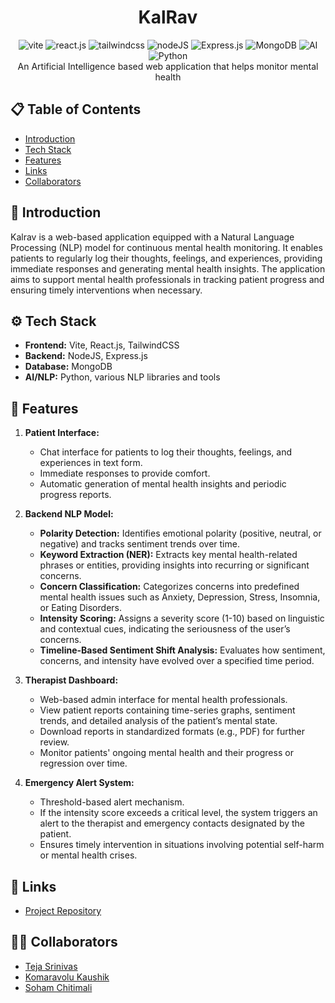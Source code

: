 <h1 align="center"> KalRav </h1>

<div align="center">
  <img src="https://img.shields.io/badge/-Vite-black?style=for-the-badge&logoColor=white&logo=vite&color=646CFF" alt="vite" />
  <img src="https://img.shields.io/badge/-React_JS-black?style=for-the-badge&logoColor=white&logo=react&color=61DAFB" alt="react.js" />
  <img src="https://img.shields.io/badge/-Tailwind_CSS-black?style=for-the-badge&logoColor=white&logo=tailwindcss&color=06B6D4" alt="tailwindcss" />
  <img src="https://img.shields.io/badge/Node.js-339933?style=for-the-badge&logo=nodedotjs&logoColor=white" alt="nodeJS"/>
  <img src="https://img.shields.io/badge/Express.js-000000?style=for-the-badge&logo=express&logoColor=white" alt="Express.js">
  <img src="https://img.shields.io/badge/MongoDB-47A248?style=for-the-badge&logo=mongodb&logoColor=white" alt="MongoDB">
  <img src="https://img.shields.io/badge/AI-FF6F00?style=for-the-badge&logo=artificial-intelligence&logoColor=white" alt="AI">
  <img src="https://img.shields.io/badge/Python-3776AB?style=for-the-badge&logo=python&logoColor=white" alt="Python">
</div>

<div align="center">
  An Artificial Intelligence based web application that helps monitor mental health
</div>

## 📋 Table of Contents

- [Introduction](#introduction)
- [Tech Stack](#tech-stack)
- [Features](#features)
- [Links](#links)
- [Collaborators](#collaborators)

## 🤖 Introduction

Kalrav is a web-based application equipped with a Natural Language Processing (NLP) model for continuous mental health monitoring. It enables patients to regularly log their thoughts, feelings, and experiences, providing immediate responses and generating mental health insights. The application aims to support mental health professionals in tracking patient progress and ensuring timely interventions when necessary.

## ⚙️ Tech Stack

- **Frontend:** Vite, React.js, TailwindCSS
- **Backend:** NodeJS, Express.js
- **Database:** MongoDB
- **AI/NLP:** Python, various NLP libraries and tools

## 🔋 Features

1. **Patient Interface:**

   - Chat interface for patients to log their thoughts, feelings, and experiences in text form.
   - Immediate responses to provide comfort.
   - Automatic generation of mental health insights and periodic progress reports.

2. **Backend NLP Model:**

   - **Polarity Detection:** Identifies emotional polarity (positive, neutral, or negative) and tracks sentiment trends over time.
   - **Keyword Extraction (NER):** Extracts key mental health-related phrases or entities, providing insights into recurring or significant concerns.
   - **Concern Classification:** Categorizes concerns into predefined mental health issues such as Anxiety, Depression, Stress, Insomnia, or Eating Disorders.
   - **Intensity Scoring:** Assigns a severity score (1-10) based on linguistic and contextual cues, indicating the seriousness of the user’s concerns.
   - **Timeline-Based Sentiment Shift Analysis:** Evaluates how sentiment, concerns, and intensity have evolved over a specified time period.

3. **Therapist Dashboard:**

   - Web-based admin interface for mental health professionals.
   - View patient reports containing time-series graphs, sentiment trends, and detailed analysis of the patient’s mental state.
   - Download reports in standardized formats (e.g., PDF) for further review.
   - Monitor patients' ongoing mental health and their progress or regression over time.

4. **Emergency Alert System:**
   - Threshold-based alert mechanism.
   - If the intensity score exceeds a critical level, the system triggers an alert to the therapist and emergency contacts designated by the patient.
   - Ensures timely intervention in situations involving potential self-harm or mental health crises.

## 🔗 Links

- [Project Repository](https://github.com/Kaushik-2802/mental-health-AI)

## 👨‍💻 Collaborators

- [Teja Srinivas](https://github.com/devTejaSrinivas)
- [Komaravolu Kaushik](https://github.com/Kaushik-2802)
- [Soham Chitimali](https://github.com/sohamchitimali)
